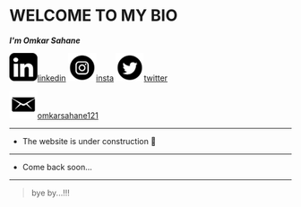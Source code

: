 
# WELCOME TO MY BIO

  
 ___I'm Omkar Sahane___

 
<img width="50" hight="50" src="likedin.png">[linkedin](https://www.linkedin.com/in/omkar-sahane-7452691b2 "CLICK")
<img width="50" hight="50" src="download.png">[insta](https://instagram.com/omkar_sahane_?igshid=z91jvrcb9vwy "CLICK")
<img width="50" hight="50" src="twt.png">[twitter](https://twitter.com/Omkarsahane5?s=09 "CLICK")<br>

<img width="50" hight="50" src="mail.png">[omkarsahane121](mailto:omkarsahane121@gmail.com?subject=[GitHub]%20Source%20Han%20Sans)

-- --
* The website is under construction 🚧
-- --
* Come back soon...
-- --
> bye by...!!!


